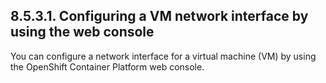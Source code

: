 ## 8.5.3.1. Configuring a VM network interface by using the web console

You can configure a network interface for a virtual machine (VM) by using the OpenShift Container Platform web console.

